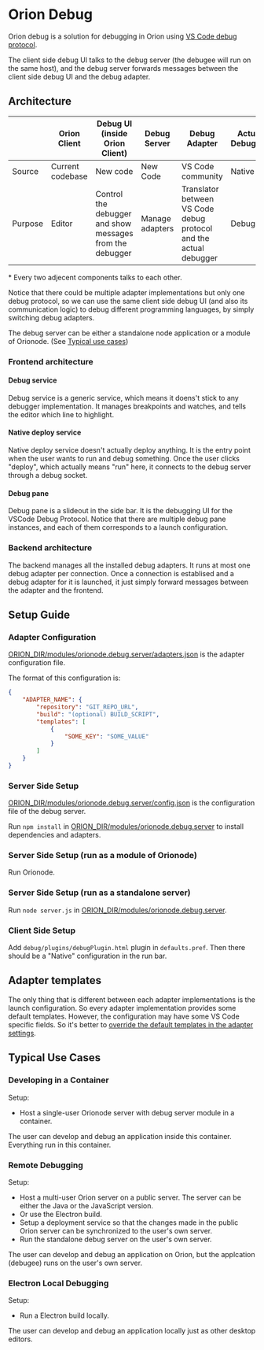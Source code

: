 # Orion Debug

Orion debug is a solution for debugging in Orion using [VS Code debug protocol](https://code.visualstudio.com/docs/extensionAPI/api-debugging).

The client side debug UI talks to the debug server (the debugee will run on the same host), and the debug server forwards messages between the client side debug UI and the debug adapter.

## Architecture

|           | Orion Client          | Debug UI (inside Orion Client)    | Debug Server          | Debug Adapter         | Actual Debugger       | Debugee       |
| --------- | --------------------- | --------------------------------- | --------------------- | --------------------- | --------------------- | ----------    |
| Source    | Current codebase      | New code                          | New Code              | VS Code community     | Native                | User code     |
| Purpose | Editor | Control the debugger and show messages from the debugger | Manage adapters | Translator between VS Code debug protocol and the actual debugger | Debugger | Debugee |

\* Every two adjecent components talks to each other.

Notice that there could be multiple adapter implementations but only one debug protocol, so we can use the same client side debug UI (and also its communication logic) to debug different programming languages, by simply switching debug adapters.

The debug server can be either a standalone node application or a module of Orionode. (See [Typical use cases](#typical-use-cases))

### Frontend architecture

#### Debug service

Debug service is a generic service, which means it doens't stick to any debugger implementation. It manages breakpoints and watches, and tells the editor which line to highlight.

#### Native deploy service

Native deploy service doesn't actually deploy anything. It is the entry point when the user wants to run and debug something.
Once the user clicks "deploy", which actually means "run" here, it connects to the debug server through a debug socket.

#### Debug pane

Debug pane is a slideout in the side bar. It is the debugging UI for the VSCode Debug Protocol. Notice that there are multiple
debug pane instances, and each of them corresponds to a launch configuration.

### Backend architecture

The backend manages all the installed debug adapters. It runs at most one debug adapter per connection. Once a connection is
establised and a debug adapter for it is launched, it just simply forward messages between the adapter and the frontend.

## Setup Guide

### Adapter Configuration

[ORION_DIR/modules/orionode.debug.server/adapters.json](../../../modules/orionode.debug.server/adapters.json) is the adapter configuration file.

The format of this configuration is:
~~~json
{
    "ADAPTER_NAME": {
        "repository": "GIT_REPO_URL",
        "build": "(optional) BUILD_SCRIPT",
        "templates": [
            {
                "SOME_KEY": "SOME_VALUE"
            }
        ]
    }
}
~~~

### Server Side Setup

[ORION_DIR/modules/orionode.debug.server/config.json](../../../modules/orionode.debug.server/config.json) is the configuration file of the debug server.

Run ```npm install``` in [ORION_DIR/modules/orionode.debug.server](../../../modules/orionode.debug.server) to install dependencies and adapters.

### Server Side Setup (run as a module of Orionode)

Run Orionode.

### Server Side Setup (run as a standalone server)

Run ```node server.js``` in [ORION_DIR/modules/orionode.debug.server](../../../modules/orionode.debug.server).

### Client Side Setup

Add ```debug/plugins/debugPlugin.html``` plugin in ```defaults.pref```. Then there should be a "Native" configuration in the run bar.

## Adapter templates

The only thing that is different between each adapter implementations is the launch configuration. So every adapter implementation provides some default templates. However, the configuration may have some VS Code specific fields. So it's better to [override the default templates in the adapter settings](#adapter-configuration).

## Typical Use Cases

### Developing in a Container

Setup:
* Host a single-user Orionode server with debug server module in a container.

The user can develop and debug an application inside this container. Everything run in this container.

### Remote Debugging

Setup:
* Host a multi-user Orion server on a public server. The server can be either the Java or the JavaScript version.
* Or use the Electron build.
* Setup a deployment service so that the changes made in the public Orion server can be synchronized to the user's own server.
* Run the standalone debug server on the user's own server.

The user can develop and debug an application on Orion, but the applcation (debugee) runs on the user's own server.

### Electron Local Debugging

Setup:
* Run a Electron build locally.

The user can develop and debug an application locally just as other desktop editors.
